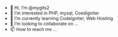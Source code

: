 - 👋 Hi, I’m @mygits2
- 👀 I’m interested in PHP, mysql, Coedigniter
- 🌱 I’m currently learning Codeigniter, Web Hosting
- 💞️ I’m looking to collaborate on ...
- 📫 How to reach me ...

<!---
mygits2/mygits2 is a ✨ special ✨ repository because its `README.md` (this file) appears on your GitHub profile.
You can click the Preview link to take a look at your changes.
--->
